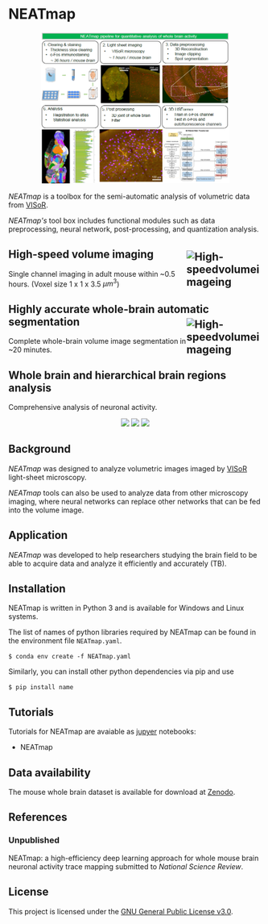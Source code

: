 NEATmap
========
<p align="center">
<img src="Docs/Html/_images/NEATmap_pipeline.png"
height="300">
</p>

*NEATmap* is a toolbox for the semi-automatic analysis of volumetric data from [VISoR](https://github.com/BilabOptics/VISoR_code/).

*NEATmap's* tool box includes functional modules such as data preprocessing, neural network, post-processing, and quantization analysis.

## High-speed volume imaging <img src="Docs/Html/_images/VISoR_imaging.gif" alt="High-speedvolumeimageing" width="150" align="right" vspace = "5"/></a>

Single channel imaging in adult mouse within ~0.5 hours. (Voxel size 1 x 1 x 3.5 $μm^3$)

## Highly accurate whole-brain automatic segmentation <img src="Docs/Html/_images/segmentation.gif" alt="High-speedvolumeimageing" width="150" align="right" vspace = "5"/></a>

Complete whole-brain volume image segmentation in ~20 minutes.

## Whole brain and hierarchical brain regions analysis

Comprehensive analysis of neuronal activity.


<p align="center">
<img src="Docs/Html/_images/whole_activity.gif"
height=150>
<img src="Docs/Html/_images/region_spot.gif"
height=150>
<img src="Docs/Html/_images/layer_spot.gif"
height=150>
</p>

## Background

*NEATmap* was designed to analyze volumetric images imaged by [VISoR](https://github.com/BilabOptics/VISoR_code/) light-sheet microscopy.

*NEATmap* tools can also be used to analyze data from other microscopy imaging, where neural networks can replace other networks that can be fed into the volume image.

## Application

*NEATmap* was developed to help researchers studying the brain field to be able to acquire data and analyze it efficiently and accurately (TB).

## Installation

NEATmap is written in Python 3 and is available for Windows and Linux systems.

The list of names of python libraries required by NEATmap can be found in the environment file `NEATmap.yaml`.
    
    $ conda env create -f NEATmap.yaml

Similarly, you can install other python dependencies via pip and use

    $ pip install name

## Tutorials

Tutorials for NEATmap are avaiable as [jupyer](https://jupyter.org/) notebooks:

  * NEATmap

## Data availability
The mouse whole brain dataset is available for download at [Zenodo](https://zenodo.org/record/8133486).

## References
  ### Unpublished
  NEATmap: a high-efficiency deep learning approach for whole mouse brain neuronal activity trace mapping submitted to *National Science Review*.
## License
This project is licensed under the [GNU General Public License v3.0](LICENSE).

